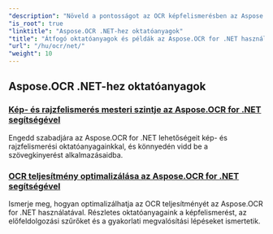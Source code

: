 ```yaml
---
"description": "Növeld a pontosságot az OCR képfelismerésben az Aspose.OCR for .NET segítségével. Ismerkedj meg az ferdeségi szög kiszámításával, a szövegfelismeréssel, az OCR konfigurációjával és optimalizálásával kapcsolatos oktatóanyagokkal."
"is_root": true
"linktitle": "Aspose.OCR .NET-hez oktatóanyagok"
"title": "Átfogó oktatóanyagok és példák az Aspose.OCR for .NET használatához"
"url": "/hu/ocr/net/"
"weight": 10
---
```


## Aspose.OCR .NET-hez oktatóanyagok
### [Kép- és rajzfelismerés mesteri szintje az Aspose.OCR for .NET segítségével](./master-image-and-drawing-recognition/)
Engedd szabadjára az Aspose.OCR for .NET lehetőségeit kép- és rajzfelismerési oktatóanyagainkkal, és könnyedén vidd be a szövegkinyerést alkalmazásaidba.
### [OCR teljesítmény optimalizálása az Aspose.OCR for .NET segítségével](./optimization-ocr/)
Ismerje meg, hogyan optimalizálhatja az OCR teljesítményét az Aspose.OCR for .NET használatával. Részletes oktatóanyagaink a képfelismerést, az előfeldolgozási szűrőket és a gyakorlati megvalósítási lépéseket ismertetik.